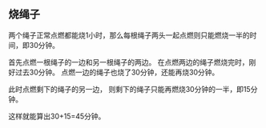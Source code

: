 ## 烧绳子

两个绳子正常点燃都能烧1小时，那么每根绳子两头一起点燃则只能燃烧一半的时间，即30分钟。

首先点燃一根绳子的一边和另一根绳子的两边。 在点燃两边的绳子燃烧完时，刚好过去30分钟。 点燃一边的绳子也烧了30分钟，还能再烧30分钟。

此时点燃剩下的绳子的另一边， 则剩下的绳子只能再燃烧30分钟的一半，即15分钟。

这样就能算出30+15=45分钟。
